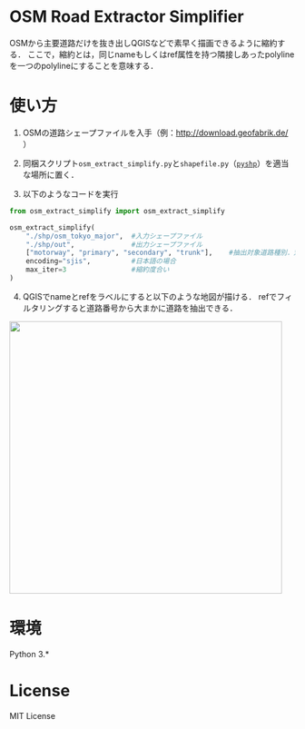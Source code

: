# OSM Road Extractor Simplifier

OSMから主要道路だけを抜き出しQGISなどで素早く描画できるように縮約する．
ここで，縮約とは，同じnameもしくはref属性を持つ隣接しあったpolylineを一つのpolylineにすることを意味する．

# 使い方

1. OSMの道路シェープファイルを入手（例：http://download.geofabrik.de/ ）

2. 同梱スクリプト`osm_extract_simplify.py`と`shapefile.py`（[`pyshp`](https://github.com/GeospatialPython/pyshp)）を適当な場所に置く．

3. 以下のようなコードを実行

```python
from osm_extract_simplify import osm_extract_simplify

osm_extract_simplify(
    "./shp/osm_tokyo_major",  #入力シェープファイル
    "./shp/out",              #出力シェープファイル
    ["motorway", "primary", "secondary", "trunk"],    #抽出対象道路種別．対応する*_linkは自動的に抽出される
    encoding="sjis",          #日本語の場合 
    max_iter=3                #縮約度合い
)
```

4. QGISでnameとrefをラベルにすると以下のような地図が描ける．
refでフィルタリングすると道路番号から大まかに道路を抽出できる．

<img src="https://toruseo.github.io/misc/osm_ext_simp.jpg" width="480pt">


# 環境

Python 3.*

# License

MIT License
